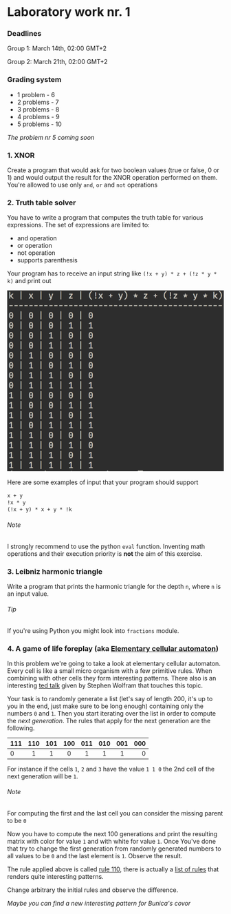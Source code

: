 # Laboratory work nr. 1

### Deadlines
Group 1: March 14th, 02:00 GMT+2

Group 2: March 21th, 02:00 GMT+2

### Grading system
- 1 problem  - 6
- 2 problems - 7
- 3 problems - 8
- 4 problems - 9
- 5 problems - 10

*The problem nr 5 coming soon*

### 1. XNOR
Create a program that would ask for two boolean values (true or false, 0 or 1) and would output the result for the XNOR operation performed on them.
You're allowed to use only `and`, `or` and `not` operations

### 2. Truth table solver
You have to write a program that computes the truth table for various expressions. The set of expressions are limited to:

- and operation
- or operation
- not operation
- supports parenthesis

Your program has to receive an input string like `(!x + y) * z + (!z * y * k)` and print out

![](https://github.com/sergiu-terman/labs/blob/master/aux/truth_table.png/?raw=true)

Here are some examples of input that your program should support

```
x + y
!x * y
(!x + y) * x + y * !k
```

###### Note
I strongly recommend to use the python `eval` function. Inventing math operations and their execution priority is **not** the aim of this exercise.


### 3. Leibniz harmonic triangle
Write a program that prints the harmonic triangle for the depth `n`, where `n` is an input value. 


###### Tip
If you're using Python you might look into `fractions` module.

### 4. A game of life foreplay (aka [Elementary cellular automaton](https://en.wikipedia.org/wiki/Elementary_cellular_automaton))
In this problem we're going to take a look at elementary cellular automaton. Every cell is like a small micro organism with a few primitive rules. When combining with other cells they form interesting patterns. There also is an interesting [ted talk](https://www.youtube.com/watch?v=60P7717-XOQ) given by Stephen Wolfram that touches this topic.

Your task is to randomly generate a list (let's say of length 200, it's up to you in the end, just make sure to be long enough) containing only the numbers `0` and `1`. Then you start iterating over the list in order to compute the *next generation*. The rules that apply for the next generation are the following.

| 111   | 110   | 101   | 100   | 011   | 010    | 001 | 000 |
| ----- | :---: | :---: | :---: | :---: | :---:  | :---: | ----: |
| 0 | 1 | 1 | 0 | 1 | 1 | 1 | 0 |

For instance if the cells `1`, `2` and `3` have the value `1 1 0` the 2nd cell of the next generation will be  `1`.

###### Note
For computing the first and the last cell you can consider the missing parent to be `0`

Now you have to compute the next 100 generations and print the resulting matrix with color for value `1` and with white for value `1`. Once You've done that try to change the first generation from randomly generated numbers to all values to be `0` and the last element is `1`. Observe the result.

The rule applied above is called [rule 110](https://en.wikipedia.org/wiki/Rule_110), there is actually a [list of rules](https://en.wikipedia.org/wiki/Elementary_cellular_automaton) that renders quite interesting patterns.

Change arbitrary the initial rules and observe the difference.

*Maybe you can find a new interesting pattern for Bunica's covor*
